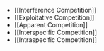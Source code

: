 - [[Interference Competition]]
- [[Exploitative Competition]]
- [[Apparent Competition]]
- [[Interspecific Competition]]
- [[Intraspecific Competition]]
